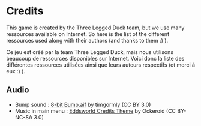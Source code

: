 # Credits

  This game is created by the Three Legged Duck team, but we use many ressources available on Internet.
So here is the list of the different ressources used along with their authors (and thanks to them :) ).

Ce jeu est créé par la team Three Legged Duck, mais nous utilisons beaucoup de ressources disponibles sur Internet.
Voici donc la liste des différentes ressources utilisées ainsi que leurs auteurs respectifs (et merci à eux :) ).
## Audio

 - Bump sound : [8-bit Bump.aif][1] by timgormly (CC BY 3.0)
 - Music in main menu : [Eddsworld Credits Theme][2] by Ockeroid (CC BY-NC-SA 3.0)

 
  [1]: https://www.freesound.org/people/timgormly/sounds/170141/
  [2]: http://www.newgrounds.com/audio/listen/435009

